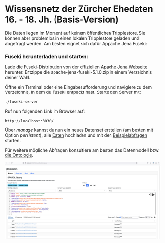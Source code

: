 # Wissensnetz der Zürcher Ehedaten 16. - 18. Jh. (Basis-Version) 

Die Daten liegen im Moment auf keinem öffentlichen Tripplestore. Sie können aber problemlos in einen lokalen Tripplestore geladen und abgefragt werden. Am besten eignet sich dafür Appache Jena Fuseki:

### Fuseki herunterladen und starten:
Lade die Fuseki-Distribution von der offiziellen [Apache Jena Webseite](https://jena.apache.org/download/index.cgi) herunter. Entzippe die apache-jena-fuseki-5.1.0.zip in einem Verzeichnis deiner Wahl.

Öffne ein Terminal oder eine Eingabeaufforderung und navigiere zu dem Verzeichnis, in dem du Fuseki entpackt hast. Starte den Server mit:

```bash
./fuseki-server
```
Ruf nun folgenden Link im Browser auf:

```
http://localhost:3030/
```

Über *manage* kannst du nun ein neues Datenset erstellen (am besten mit Option *persistent*), alle [Daten](data) hochladen und mit den [Beispielabfragen](queries) starten.

Für weitere mögliche Abfragen konsultiere am besten das [Datenmodell bzw. die Ontologie](ontology).

<div align="center"><img src="appache_screenshot.png" width="1000"></div>
